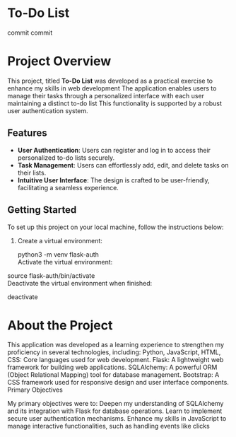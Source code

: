 
# To-Do List
commit 
commit
# Project Overview

This project, titled **To-Do List**
was developed as a practical exercise to enhance my skills in web development
The application enables users to manage their tasks through a personalized interface
with each user maintaining a distinct to-do list
This functionality is supported by a robust user authentication system.

## Features

- **User Authentication**: Users can register and log in to access their personalized to-do lists securely.  
- **Task Management**: Users can effortlessly add, edit, and delete tasks on their lists.  
- **Intuitive User Interface**: The design is crafted to be user-friendly, facilitating a seamless experience.  

## Getting Started

To set up this project on your local machine, follow the instructions below:

1. Create a virtual environment:

   python3 -m venv flask-auth  
Activate the virtual environment:

source flask-auth/bin/activate  
Deactivate the virtual environment when finished:

deactivate  

# About the Project

This application was developed as a learning experience to strengthen my proficiency in several technologies, including:
Python, JavaScript, HTML, CSS: Core languages used for web development.
Flask: A lightweight web framework for building web applications.
SQLAlchemy: A powerful ORM (Object Relational Mapping) tool for database management.
Bootstrap: A CSS framework used for responsive design and user interface components.
Primary Objectives

My primary objectives were to:
Deepen my understanding of SQLAlchemy and its integration with Flask for database operations.
Learn to implement secure user authentication mechanisms.
Enhance my skills in JavaScript to manage interactive functionalities, such as handling events like clicks
